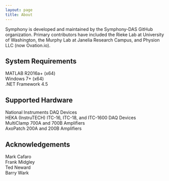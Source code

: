 ```yaml
---
layout: page
title: About
---
```


Symphony is developed and maintained by the Symphony-DAS GitHub organization. Primary contributors have included the Rieke Lab at University of Washington, the Murphy Lab at Janelia Research Campus, and Physion LLC (now Ovation.io).

## System Requirements
MATLAB R2016a+ (x64)  
Windows 7+ (x64)  
.NET Framework 4.5  

## Supported Hardware
National Instruments DAQ Devices  
HEKA (InstruTECH) ITC-16, ITC-18, and ITC-1600 DAQ Devices  
MultiClamp 700A and 700B Amplifiers  
AxoPatch 200A and 200B Amplifiers  

## Acknowledgements
Mark Cafaro  
Frank Midgley  
Ted Neward  
Barry Wark  

